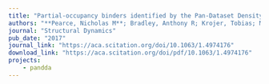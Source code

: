 ```yaml
---
title: "Partial-occupancy binders identified by the Pan-Dataset Density Analysis method offer new chemical opportunities and reveal cryptic binding sites"
authors: "**Pearce, Nicholas M**; Bradley, Anthony R; Krojer, Tobias; Marsden, Brian D; Deane, Charlotte M; Von Delft, Frank; "
journal: "Structural Dynamics"
pub_date: "2017"
journal_link: "https://aca.scitation.org/doi/10.1063/1.4974176"
download_link: "https://aca.scitation.org/doi/pdf/10.1063/1.4974176"
projects: 
    - pandda
---
```

